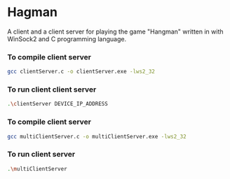 ﻿# Hagman

A client and a client server for playing the game "Hangman" written in with WinSock2 and C programming language.

### To compile client server
```bash
gcc clientServer.c -o clientServer.exe -lws2_32
```

### To run client client server
```bash
.\clientServer DEVICE_IP_ADDRESS
```

### To compile client server
```bash
gcc multiClientServer.c -o multiClientServer.exe -lws2_32   
```

### To run client server
```bash
.\multiClientServer  
```

